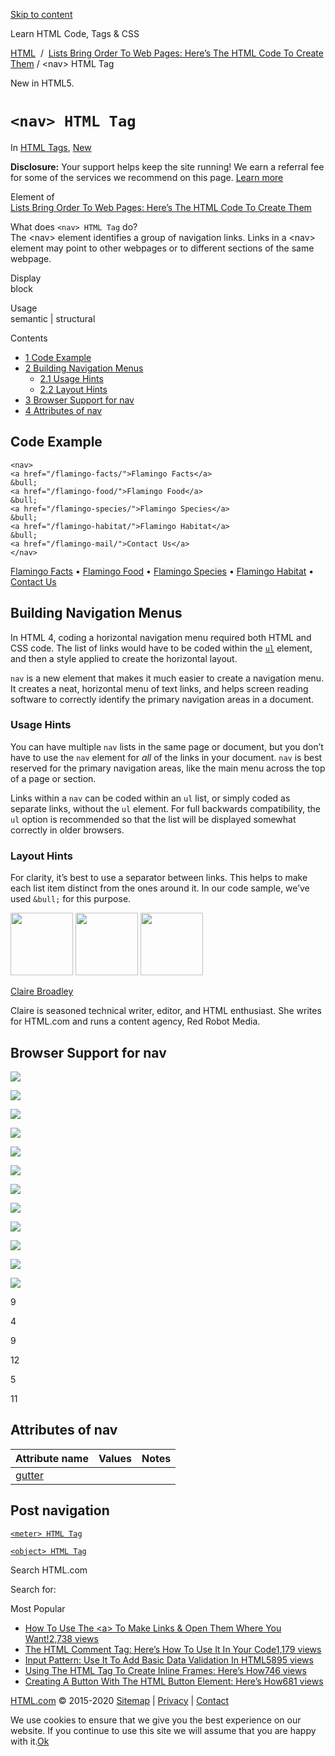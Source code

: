 <a href="#site-main" class="skip-link screen-reader-text">Skip to content</a>

[](https://html.com/)

Learn HTML Code, Tags & CSS

[HTML](https://html.com/)  /  [Lists Bring Order To Web Pages: Here’s The HTML Code To Create Them](https://html.com/lists/) / &lt;nav&gt; HTML Tag

New in HTML5.

# `<nav> HTML Tag`

In <span class="post-meta-category">[HTML Tags](https://html.com/tags/), [New](https://html.com/new/)</span>

**Disclosure:** Your support helps keep the site running! We earn a referral fee for some of the services we recommend on this page. [Learn more](https://html.com/disclosure/)

Element of  
[Lists Bring Order To Web Pages: Here’s The HTML Code To Create Them](https://html.com/lists/)

What does `<nav> HTML Tag` do?  
The &lt;nav&gt; element identifies a group of navigation links. Links in a &lt;nav&gt; element may point to other webpages or to different sections of the same webpage.

Display  
block

Usage  
semantic | structural

Contents

- [<span class="toc_number toc_depth_1">1</span> Code Example](#Code_Example)
- [<span class="toc_number toc_depth_1">2</span> Building Navigation Menus](#Building_Navigation_Menus)
  - [<span class="toc_number toc_depth_2">2.1</span> Usage Hints](#Usage_Hints)
  - [<span class="toc_number toc_depth_2">2.2</span> Layout Hints](#Layout_Hints)
- [<span class="toc_number toc_depth_1">3</span> Browser Support for nav](#Browser_Support_for_nav)
- [<span class="toc_number toc_depth_1">4</span> Attributes of nav](#Attributes_of_nav)

## <span id="Code_Example">Code Example</span>

    <nav>
    <a href="/flamingo-facts/">Flamingo Facts</a>
    &bull;
    <a href="/flamingo-food/">Flamingo Food</a>
    &bull;
    <a href="/flamingo-species/">Flamingo Species</a>
    &bull;
    <a href="/flamingo-habitat/">Flamingo Habitat</a>
    &bull;
    <a href="/flamingo-mail/">Contact Us</a>
    </nav>

[Flamingo Facts](https://html.com/flamingo-facts/) • [Flamingo Food](https://html.com/flamingo-food/) • [Flamingo Species](https://html.com/flamingo-species/) • [Flamingo Habitat](https://html.com/flamingo-habitat/) • [Contact Us](https://html.com/flamingo-mail/)

<span class="underline"></span>

## <span id="Building_Navigation_Menus">Building Navigation Menus</span>

In HTML 4, coding a horizontal navigation menu required both HTML and CSS code. The list of links would have to be coded within the [`ul`](https://html.com/tags/ul/) element, and then a style applied to create the horizontal layout.

`nav` is a new element that makes it much easier to create a navigation menu. It creates a neat, horizontal menu of text links, and helps screen reading software to correctly identify the primary navigation areas in a document.

### <span id="Usage_Hints">Usage Hints</span>

You can have multiple `nav` lists in the same page or document, but you don’t have to use the `nav` element for _all_ of the links in your document. `nav` is best reserved for the primary navigation areas, like the main menu across the top of a page or section.

Links within a `nav` can be coded within an `ul` list, or simply coded as separate links, without the `ul` element. For full backwards compatibility, the `ul` option is recommended so that the list will be displayed somewhat correctly in older browsers.

### <span id="Layout_Hints">Layout Hints</span>

For clarity, it’s best to use a separator between links. This helps to make each list item distinct from the ones around it. In our code sample, we’ve used `&bull;` for this purpose.

<img src="http://html.com/wp-content/plugins/a3-lazy-load/assets/images/lazy_placeholder.gif" class="lazy lazy-hidden avatar avatar-100 photo" width="100" height="100" />

<img src="http://html.com/wp-content/plugins/a3-lazy-load/assets/images/lazy_placeholder.gif" class="lazy lazy-hidden avatar avatar-100 photo" width="100" height="100" />

<img src="https://secure.gravatar.com/avatar/19acdfaa8761aac8a56ea06794f3dc88?s=100&amp;d=mm&amp;r=g" class="avatar avatar-100 photo" srcset="https://secure.gravatar.com/avatar/19acdfaa8761aac8a56ea06794f3dc88?s=200&amp;d=mm&amp;r=g 2x" width="100" height="100" />

[Claire Broadley](https://html.com/author/claire/)

<span class="fn">Claire is seasoned technical writer, editor, and HTML enthusiast. She writes for HTML.com and runs a content agency, Red Robot Media.</span>

<span id="tho-end-content" style="display: block; visibility: hidden;"></span>

## <span id="Browser_Support_for_nav">Browser Support for nav</span>

<img src="http://html.com/wp-content/plugins/a3-lazy-load/assets/images/lazy_placeholder.gif" class="lazy lazy-hidden" />

![](https://html.com/wp-content/plugins/htmlcodetutorial-plugin/assets/images/ie-true.png)

<img src="http://html.com/wp-content/plugins/a3-lazy-load/assets/images/lazy_placeholder.gif" class="lazy lazy-hidden" />

![](https://html.com/wp-content/plugins/htmlcodetutorial-plugin/assets/images/firefox-true.png)

<img src="http://html.com/wp-content/plugins/a3-lazy-load/assets/images/lazy_placeholder.gif" class="lazy lazy-hidden" />

![](https://html.com/wp-content/plugins/htmlcodetutorial-plugin/assets/images/chrome-true.png)

<img src="http://html.com/wp-content/plugins/a3-lazy-load/assets/images/lazy_placeholder.gif" class="lazy lazy-hidden" />

![](https://html.com/wp-content/plugins/htmlcodetutorial-plugin/assets/images/edge-true.png)

<img src="http://html.com/wp-content/plugins/a3-lazy-load/assets/images/lazy_placeholder.gif" class="lazy lazy-hidden" />

![](https://html.com/wp-content/plugins/htmlcodetutorial-plugin/assets/images/safari-true.png)

<img src="http://html.com/wp-content/plugins/a3-lazy-load/assets/images/lazy_placeholder.gif" class="lazy lazy-hidden" />

![](https://html.com/wp-content/plugins/htmlcodetutorial-plugin/assets/images/opera-true.png)

<span class="browser-supported">9</span>

<span class="browser-supported">4</span>

<span class="browser-supported">9</span>

<span class="browser-supported">12</span>

<span class="browser-supported">5</span>

<span class="browser-supported">11</span>

## <span id="Attributes_of_nav">Attributes of nav</span>

<table><thead><tr class="header"><th>Attribute name</th><th>Values</th><th>Notes</th></tr></thead><tbody><tr class="odd"><td><a href="https://html.com/attributes/multicol-gutter/" class="linked-name deprecated">gutter</a><br />
</td><td></td><td></td></tr></tbody></table>

## Post navigation

[<span class="nav-link-label"><span class="genericon genericon-previous"></span></span>`<meter> HTML Tag`](https://html.com/tags/meter/)

[`<object> HTML Tag`<span class="nav-link-label"><span class="genericon genericon-next"></span></span>](https://html.com/tags/object/)

Search HTML.com

<span class="screen-reader-text">Search for:</span>

Most Popular

- <a href="https://html.com/attributes/a-target/" class="popular_posts_bars_link">How To Use The &lt;a&gt; To Make Links &amp; Open Them Where You Want!</a><span class="popular_posts_bars_comment_count_hold"><a href="https://html.com/attributes/a-target/#comments" class="popular_posts_bars_comment_count">2,738 views</a><span class="popular_posts_bars_comment_count_triangle"></span></span>
- <a href="https://html.com/tags/comment-tag/" class="popular_posts_bars_link">The HTML Comment Tag: Here’s How To Use It In Your Code</a><span class="popular_posts_bars_comment_count_hold"><a href="https://html.com/tags/comment-tag/#comments" class="popular_posts_bars_comment_count">1,179 views</a><span class="popular_posts_bars_comment_count_triangle"></span></span>
- <a href="https://html.com/attributes/input-pattern/" class="popular_posts_bars_link">Input Pattern: Use It To Add Basic Data Validation In HTML5</a><span class="popular_posts_bars_comment_count_hold"><a href="https://html.com/attributes/input-pattern/#comments" class="popular_posts_bars_comment_count">895 views</a><span class="popular_posts_bars_comment_count_triangle"></span></span>
- <a href="https://html.com/tags/iframe/" class="popular_posts_bars_link">Using The HTML Tag To Create Inline Frames: Here’s How</a><span class="popular_posts_bars_comment_count_hold"><a href="https://html.com/tags/iframe/#comments" class="popular_posts_bars_comment_count">746 views</a><span class="popular_posts_bars_comment_count_triangle"></span></span>
- <a href="https://html.com/tags/button/" class="popular_posts_bars_link">Creating A Button With The HTML Button Element: Here’s How</a><span class="popular_posts_bars_comment_count_hold"><a href="https://html.com/tags/button/#comments" class="popular_posts_bars_comment_count">681 views</a><span class="popular_posts_bars_comment_count_triangle"></span></span>

[HTML.com](https://html.com/) © 2015-2020 [Sitemap](https://html.com/sitemap/) | [Privacy](https://html.com/privacy/) | [Contact](https://html.com/contact/)

<span id="cn-notice-text" class="cn-text-container">We use cookies to ensure that we give you the best experience on our website. If you continue to use this site we will assume that you are happy with it.</span><span id="cn-notice-buttons" class="cn-buttons-container"><a href="#" id="cn-accept-cookie" class="cn-set-cookie cn-button bootstrap button">Ok</a></span><a href="javascript:void(0);" id="cn-close-notice" class="cn-close-icon"></a>
